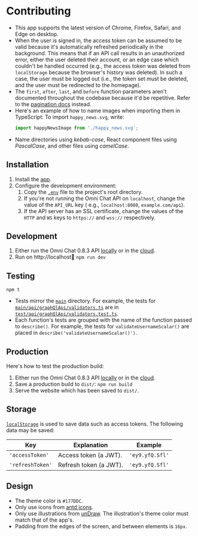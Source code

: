 # Contributing

- This app supports the latest version of Chrome, Firefox, Safari, and Edge on desktop.
- When the user is signed in, the access token can be assumed to be valid because it's automatically refreshed
  periodically in the background. This means that if an API call results in an unauthorized error, either the user
  deleted their account, or an edge case which couldn't be handled occurred (e.g., the access token was deleted
  from `localStorage` because the browser's history was deleted). In such a case, the user must be logged out (i.e., the
  token set must be deleted, and the user must be redirected to the homepage).
- The `first`, `after`, `last`, and `before` function parameters aren't documented throughout the codebase because it'd
  be repetitive. Refer to
  the [pagination docs](https://github.com/neelkamath/omni-chat/blob/v0.8.3/docs/api.md#pagination) instead.
- Here's an example of how to name images when importing them in TypeScript: To import `happy_news.svg`, write:
    ```ts
    import happyNewsImage from './happy_news.svg';
    ```
- Name directories using _kebab-case_, React component files using _PascalCase_, and other files using _camelCase_.

## Installation

1. Install the [app](docs/install.md).
1. Configure the development environment:
    1. Copy the [`.env`](docs/.env) file to the project's root directory.
    1. If you're not running the Omni Chat API on `localhost`, change the value of the `API_URL` key (
       e.g., `localhost:8080`, `example.com/api`).
    1. If the API server has an SSL certificate, change the values of the `HTTP` and `WS` keys to `https://`
       and `wss://` respectively.

## Development

1. Either run the Omni Chat 0.8.3
   API [locally](https://github.com/neelkamath/omni-chat/blob/v0.8.3/docs/docker-compose.md) or in
   the [cloud](https://github.com/neelkamath/omni-chat/blob/v0.8.3/docs/cloud.md).
1. Run on http://localhost:1234: `npm run dev`

## Testing

```
npm t
```

- Tests mirror the [`main`](main) directory. For example, the tests
  for [`main/api/graphQlApi/validators.ts`](main/api/networking/graphql/validators.ts) are
  in [`test/api/graphQlApi/validators.test.ts`](test/api/graphQlApi/validators.test.ts).
- Each function's tests are grouped with the name of the function passed to `describe()`. For example, the tests
  for `validateUsernameScalar()` are placed in `describe('validateUsernameScalar()')`.

## Production

Here's how to test the production build:

1. Either run the Omni Chat 0.8.3
   API [locally](https://github.com/neelkamath/omni-chat/blob/v0.8.3/docs/docker-compose.md) or in
   the [cloud](https://github.com/neelkamath/omni-chat/blob/v0.8.3/docs/cloud.md).
1. Save a production build to `dist/`: `npm run build`
1. Serve the website which has been saved to `dist/`.

## Storage

[`localStorage`](https://developer.mozilla.org/en-US/docs/Web/API/Window/localStorage) is used to save data such as
access tokens. The following data may be saved:

|Key|Explanation|Example|
|---|---|---|
|`'accessToken'`|Access token (a JWT).|`'ey9.yfQ.Sfl'`|
|`'refreshToken'`|Refresh token (a JWT).|`'ey9.yfQ.Sfl'`|

## Design

- The theme color is `#177DDC`.
- Only use icons from [antd icons](https://ant.design/components/icon/).
- Only use illustrations from [unDraw](https://undraw.co/). The illustration's theme color must match that of the app's.
- Padding from the edges of the screen, and between elements is `16px`.
